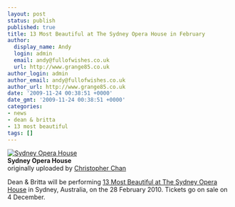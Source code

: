```yaml
---
layout: post
status: publish
published: true
title: 13 Most Beautiful at The Sydney Opera House in February
author:
  display_name: Andy
  login: admin
  email: andy@fullofwishes.co.uk
  url: http://www.grange85.co.uk
author_login: admin
author_email: andy@fullofwishes.co.uk
author_url: http://www.grange85.co.uk
date: '2009-11-24 00:38:51 +0000'
date_gmt: '2009-11-24 00:38:51 +0000'
categories:
- news
- dean & britta
- 13 most beautiful
tags: []
---
```

<div class="imagebox-a"><a href="http://www.flickr.com/photos/chanc/2353605607/" title="Photo Sharing"><img src="http://farm3.static.flickr.com/2242/2353605607_b25e3a5678_m.jpg" alt="Sydney Opera House" /></a><br/><strong>Sydney Opera House</strong><br/>originally uploaded by <a href="http://www.flickr.com/people/chanc/">Christopher Chan</a></div>
<div>
<p>Dean & Britta will be performing <a href="http://www.sydneyoperahouse.com/whatson/13_most_beautiful_songs_for_andy_warhols_screen_tests.aspx">13 Most Beautiful at The Sydney Opera House</a> in Sydney, Australia, on the 28 February 2010. Tickets go on sale on 4 December.</p>
<p><br clear="right"/>
</div>
